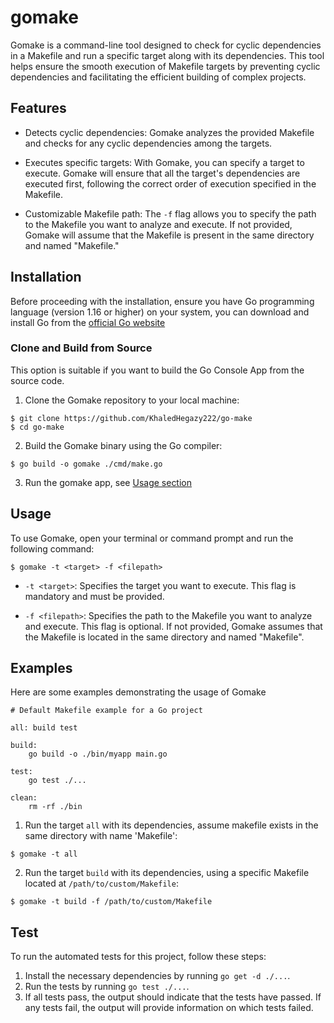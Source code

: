# gomake

Gomake is a command-line tool designed to check for cyclic dependencies in a Makefile and run a specific target along with its dependencies. This tool helps ensure the smooth execution of Makefile targets by preventing cyclic dependencies and facilitating the efficient building of complex projects.

## Features

- Detects cyclic dependencies: Gomake analyzes the provided Makefile and checks for any cyclic dependencies among the targets.

- Executes specific targets: With Gomake, you can specify a target to execute. Gomake will ensure that all the target's dependencies are executed first, following the correct order of execution specified in the Makefile.

- Customizable Makefile path: The `-f` flag allows you to specify the path to the Makefile you want to analyze and execute. If not provided, Gomake will assume that the Makefile is present in the same directory and named "Makefile."

## Installation

Before proceeding with the installation, ensure you have Go programming language (version 1.16 or higher) on your system, you can download and install Go from the [official Go website](https://golang.org)


### Clone and Build from Source
This option is suitable if you want to build the Go Console App from the source code.

1. Clone the Gomake repository to your local machine:
```shell
$ git clone https://github.com/KhaledHegazy222/go-make
$ cd go-make 
```

2. Build the Gomake binary using the Go compiler:
```shell
$ go build -o gomake ./cmd/make.go
```

3. Run the gomake app, see [Usage section](#usage)

## Usage

To use Gomake, open your terminal or command prompt and run the following command:
```shell
$ gomake -t <target> -f <filepath>
```

- `-t <target>`: Specifies the target you want to execute. This flag is mandatory and must be provided.

- `-f <filepath>`: Specifies the path to the Makefile you want to analyze and execute. This flag is optional. If not provided, Gomake assumes that the Makefile is located in the same directory and named "Makefile".

## Examples

Here are some examples demonstrating the usage of Gomake

```
# Default Makefile example for a Go project

all: build test

build:
	go build -o ./bin/myapp main.go

test:
	go test ./...

clean:
	rm -rf ./bin
```


1. Run the target `all` with its dependencies, assume makefile exists in the same directory with name 'Makefile':
```shell
$ gomake -t all
```
2. Run the target `build` with its dependencies, using a specific Makefile located at `/path/to/custom/Makefile`:
```shell
$ gomake -t build -f /path/to/custom/Makefile
```
## Test

To run the automated tests for this project, follow these steps:

1. Install the necessary dependencies by running `go get -d ./...`.
2. Run the tests by running `go test ./...`.
3. If all tests pass, the output should indicate that the tests have passed. If any tests fail, the output will provide information on which tests failed.